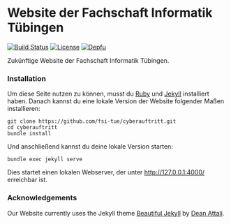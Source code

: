 # Website der Fachschaft Informatik Tübingen

[![Build Status](https://api.travis-ci.org/fsi-tue/cyberauftritt.svg?branch=master)](https://travis-ci.org/fsi-tue/cyberauftritt)
[![License](https://img.shields.io/github/license/fsi-tue/cyberauftritt.svg)](https://github.com/fsi-tue/cyberauftritt/blob/master/LICENSE.txt)
[![Depfu](https://img.shields.io/depfu/fsi-tue/cyberauftritt.svg)](https://depfu.com/github/fsi-tue/cyberauftritt)

Zukünftige Website der Fachschaft Informatik Tübingen.


### Installation

Um diese Seite nutzen zu können, musst du [Ruby](https://www.ruby-lang.org/de/) und [Jekyll](https://jekyllrb.com/) installiert haben. Danach kannst du eine lokale Version der Website folgender Maßen installieren:

```
git clone https://github.com/fsi-tue/cyberauftritt.git
cd cyberauftritt
bundle install
```

Und anschließend kannst du deine lokale Version starten:

```
bundle exec jekyll serve
```

Dies startet einen lokalen Webserver, der unter http://127.0.0.1:4000/ erreichbar ist.


### Acknowledgements

Our Website currently uses the Jekyll theme [Beautiful Jekyll](https://github.com/daattali/beautiful-jekyll) by [Dean Attali](https://deanattali.com).

